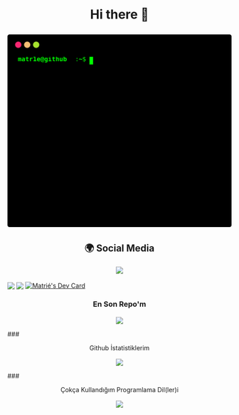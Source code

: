 # <p align="center"> Hi there 👋 </p>
<p align="center">
<a href="https://github.com/matr1e"></a><img src="./matr1e.svg"></img>
</p>


## <p align="center">  🌍 Social Media </p>

<p align="center">
<a href="https://www.instagram.com/matr1e/"><img src="https://img.shields.io/badge/Matrié%20-D90070.svg?&style=for-the-badge&logo=instagram&logoColor=white"></a>
</p>

<img align="center" src="https://spotify-github-profile.vercel.app/api/view?uid=31rztp4eqaxbifu4twrgho3vbg2e&cover_image=true&theme=default&bar_color=53b14f&bar_color_cover=false"></img> <img align="center" src="https://lanyard-profile-readme.vercel.app/api/927598578757664769?theme=light&bg=0372ad&animated=false&hideDiscrim=true&borderRadius=30px&idleMessage=Probably%20doing%20something%20else..."></img> <a href="https://app.daily.dev/Matrie"><img align="center" src="https://api.daily.dev/devcards/44fbfc6d2d644fea95d8840021ca5f10.png?r=u0g" width="270" height="400" alt="Matrié's Dev Card"/></a>

### <p align="center"> En Son Repo'm </p>
<p align="center">
<img align="center" src="https://github-readme-stats.vercel.app/api/pin/?username=matr1e&repo=supervizor-bot"></img>
</p> ### <p align="center">Github İstatistiklerim </p> <p align="center">
<img align="center" src="https://github-readme-stats.vercel.app/api?username=matr1e&show_icons=true&bg_color=DEG,COLOR10,COLOR3">
</p> ### <p align="center"> Çokça Kullandığım Programlama Dil(ler)i </p> <p align="center">
<img align="center", src="https://github-readme-stats.vercel.app/api/top-langs/?username=anuraghazra&layout=compact"></img>
</p>





